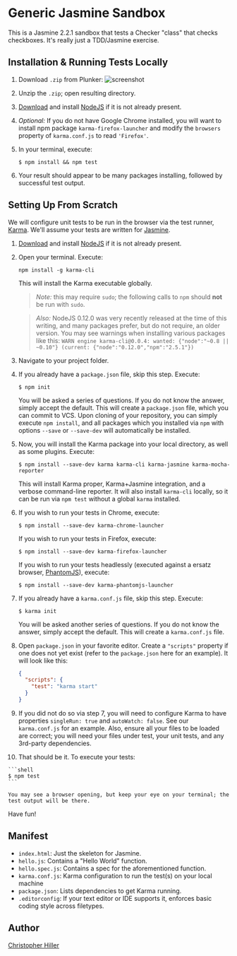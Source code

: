 # Generic Jasmine Sandbox

This is a Jasmine 2.2.1 sandbox that tests a Checker "class" that checks checkboxes. It's really just a TDD/Jasmine exercise.

## Installation & Running Tests Locally

1. Download `.zip` from Plunker:  ![screenshot](http://goo.gl/huqrRO)
2. Unzip the `.zip`; open resulting directory.
3. [Download](http://nodejs.org/download/) and install [NodeJS](http://www.nodejs.org) if it is not already present.
4. *Optional:* If you do not have Google Chrome installed, you will want to install npm package `karma-firefox-launcher` and modify the `browsers` property of `karma.conf.js` to read `'Firefox'`.
5. In your terminal, execute:

    ```shell
    $ npm install && npm test
    ```

6. Your result should appear to be many packages installing, followed by successful test output.

## Setting Up From Scratch

We will configure unit tests to be run in the browser via the test runner, [Karma](https://karma-runner.github.io).  We'll assume your tests are written for [Jasmine](https://jasmine.github.io).

1. [Download](http://nodejs.org/download/) and install [NodeJS](http://www.nodejs.org) if it is not already present.
2.  Open your terminal.  Execute:

    ```shell
    npm install -g karma-cli
    ```

    This will install the Karma executable globally.

    > *Note:* this may require `sudo`; the following calls to `npm` should **not** be run with `sudo`.

    > *Also:* NodeJS 0.12.0 was very recently released at the time of this writing, and many packages prefer, but do not require, an older version.  You may see warnings when installing various packages like this: `WARN engine karma-cli@0.0.4: wanted: {"node":"~0.8 || ~0.10"} (current: {"node":"0.12.0","npm":"2.5.1"})`

3.  Navigate to your project folder.
4.  If you already have a `package.json` file, skip this step.  Execute:

    ```shell
    $ npm init
    ```

    You will be asked a series of questions.  If you do not know the answer, simply accept the default.  This will create a `package.json` file, which you can commit to VCS.  Upon cloning of your repository, you can simply execute `npm install`, and all packages which you installed via `npm` with options `--save` or `--save-dev` will automatically be installed.
5.  Now, you will install the Karma package into your local directory, as well as some plugins.  Execute:

    ```shell
    $ npm install --save-dev karma karma-cli karma-jasmine karma-mocha-reporter
    ```

    This will install Karma proper, Karma+Jasmine integration, and a verbose command-line reporter.  It will also install `karma-cli` locally, so it can be run via `npm test` without a global `karma` installed.

6. If you wish to run your tests in Chrome, execute:

    ```shell
    $ npm install --save-dev karma-chrome-launcher
    ```

    If you wish to run your tests in Firefox, execute:

    ```shell
    $ npm install --save-dev karma-firefox-launcher
    ```

    If you wish to run your tests headlessly (executed against a ersatz browser, [PhantomJS](http://phantomjs.org)), execute:

    ```shell
    $ npm install --save-dev karma-phantomjs-launcher
    ```

7. If you already have a `karma.conf.js` file, skip this step.  Execute:

    ```shell
    $ karma init
    ```

    You will be asked another series of questions.  If you do not know the answer, simply accept the default.  This will create a `karma.conf.js` file.


8. Open `package.json` in your favorite editor.  Create a `"scripts"` property if one does not yet exist (refer to the `package.json` here for an example).  It will look like this:

    ```json
    {
      "scripts": {
        "test": "karma start"
      }
    }
    ```

9. If you did not do so via step 7, you will need to configure Karma to have properties `singleRun: true` and `autoWatch: false`.  See our `karma.conf.js` for an example.  Also, ensure all your files to be loaded are correct; you will need your files under test, your unit tests, and any 3rd-party dependencies.
10.  That should be it.  To execute your tests:

    ```shell
    $ npm test
    ```

    You may see a browser opening, but keep your eye on your terminal; the test output will be there.

Have fun!


## Manifest

- `index.html`: Just the skeleton for Jasmine.
- `hello.js`: Contains a "Hello World" function.
- `hello.spec.js`: Contains a spec for the aforementioned function.
- `karma.conf.js`: Karma configuration to run the test(s) on your local machine
- `package.json`: Lists dependencies to get Karma running.
- `.editorconfig`: If your text editor or IDE supports it, enforces basic coding style across filetypes.

## Author

[Christopher Hiller](http://boneskull.com)
